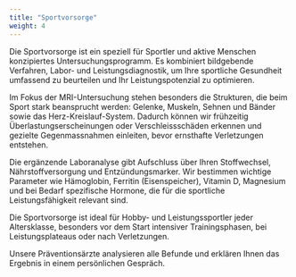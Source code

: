 ```yaml
---
title: "Sportvorsorge"
weight: 4
---
```

Die Sportvorsorge ist ein speziell für Sportler und aktive Menschen konzipiertes Untersuchungsprogramm. Es kombiniert bildgebende Verfahren, Labor- und Leistungsdiagnostik, um Ihre sportliche Gesundheit umfassend zu beurteilen und Ihr Leistungspotenzial zu optimieren.

Im Fokus der MRI-Untersuchung stehen besonders die Strukturen, die beim Sport stark beansprucht werden: Gelenke, Muskeln, Sehnen und Bänder sowie das Herz-Kreislauf-System. Dadurch können wir frühzeitig Überlastungserscheinungen oder Verschleissschäden erkennen und gezielte Gegenmassnahmen einleiten, bevor ernsthafte Verletzungen entstehen.

Die ergänzende Laboranalyse gibt Aufschluss über Ihren Stoffwechsel, Nährstoffversorgung und Entzündungsmarker. Wir bestimmen wichtige Parameter wie Hämoglobin, Ferritin (Eisenspeicher), Vitamin D, Magnesium und bei Bedarf spezifische Hormone, die für die sportliche Leistungsfähigkeit relevant sind.

Die Sportvorsorge ist ideal für Hobby- und Leistungssportler jeder Altersklasse, besonders vor dem Start intensiver Trainingsphasen, bei Leistungsplateaus oder nach Verletzungen.

Unsere Präventionsärzte analysieren alle Befunde und erklären Ihnen das Ergebnis in einem persönlichen Gespräch.
